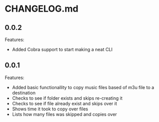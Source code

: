 # CHANGELOG.md

## 0.0.2

Features:

- Added Cobra support to start making a neat CLI

## 0.0.1

Features:

- Added basic functionallity to copy music files based of m3u file to a destination
- Checks to see if folder exists and skips re-creating it
- Checks to see if file already exist and skips over it
- Shows time it took to copy over files
- Lists how many files was skipped and copies over
